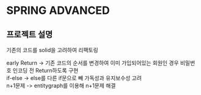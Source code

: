 # SPRING ADVANCED

## 프로젝트 설명
기존의 코드를 solid을 고려하여 리팩토링

early Return -> 기존 코드의 순서를 변경하여 이미 가입되어있는 회원인 경우 비밀번호 인코딩 전 Return하도록 구현</br>
if-else -> else를 다른 if문으로 빼 가독성과 유지보수성 고려</br>
n+1문제 -> entitygraph를 이용해 n+1문제 해결</br>
